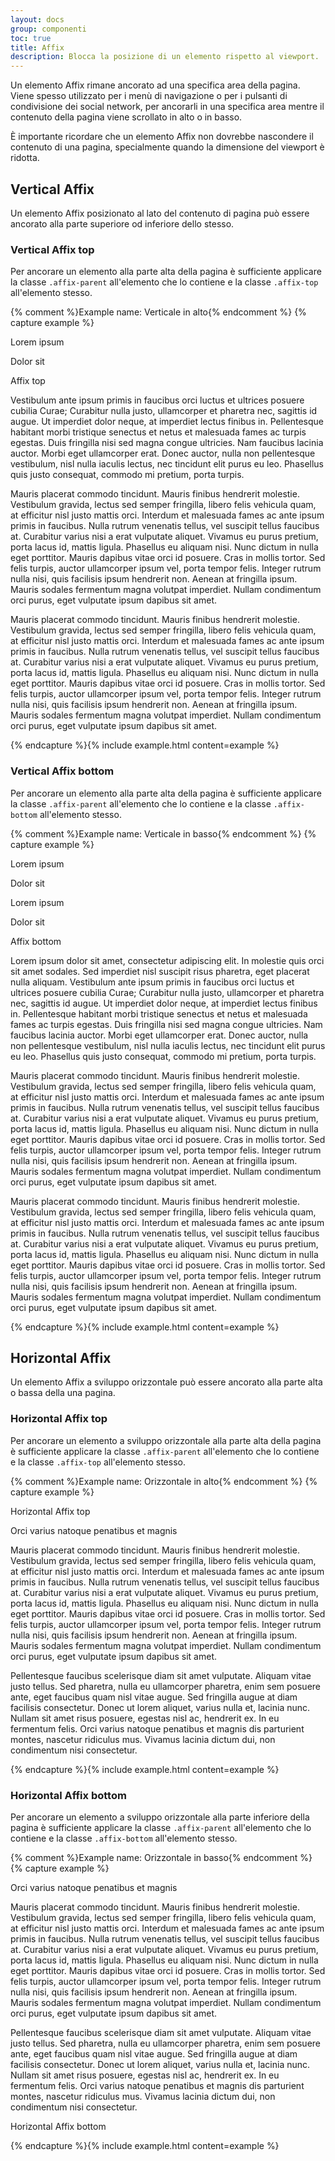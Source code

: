 ```yaml
---
layout: docs
group: componenti
toc: true
title: Affix
description: Blocca la posizione di un elemento rispetto al viewport.
---
```


<style>
  /* Style override for Documentation purposes */
  @media screen and (min-width: 768px) {
    .affix-top {
      top: 129px;
    }
  }
  @media screen and (min-width: 992px) {
    .affix-top {
      top: 89px;
    }
  }
</style>

Un elemento Affix rimane ancorato ad una specifica area della pagina. Viene spesso utilizzato per i menù di navigazione o per i pulsanti di condivisione dei social network, per ancorarli in una specifica area mentre il contenuto della pagina viene scrollato in alto o in basso.

È importante ricordare che un elemento Affix non dovrebbe nascondere il contenuto di una pagina, specialmente quando la dimensione del viewport è ridotta.

## Vertical Affix

Un elemento Affix posizionato al lato del contenuto di pagina può essere ancorato alla parte superiore od inferiore dello stesso.

### Vertical Affix top

Per ancorare un elemento alla parte alta della pagina è sufficiente applicare la classe `.affix-parent` all'elemento che lo contiene e la classe `.affix-top` all'elemento stesso.

{% comment %}Example name: Verticale in alto{% endcomment %}
{% capture example %}

<div class="affix-example container">
  <div class="row">
    <div class="col-6 col-md-3 p-2 affix-parent">
      <div class="neutral-1-bg-a7 p-3 mb-1">
        <p class="mb-0 white-color">Lorem ipsum</p>
      </div>
      <div class="neutral-1-bg-a7 p-3 mb-1">
        <p class="mb-0 white-color">Dolor sit</p>
      </div>
      <div class="primary-bg p-3 affix-top">
        <p class="mb-0 white-color">Affix top</p>
      </div>
    </div>
    <div class="col-6 col-md-9 p-2">
      <p>Vestibulum ante ipsum primis in faucibus orci luctus et ultrices posuere cubilia Curae; Curabitur nulla justo, ullamcorper et pharetra nec, sagittis id augue. Ut imperdiet dolor neque, at imperdiet lectus finibus in. Pellentesque habitant morbi tristique senectus et netus et malesuada fames ac turpis egestas. Duis fringilla nisi sed magna congue ultricies. Nam faucibus lacinia auctor. Morbi eget ullamcorper erat. Donec auctor, nulla non pellentesque vestibulum, nisl nulla iaculis lectus, nec tincidunt elit purus eu leo. Phasellus quis justo consequat, commodo mi pretium, porta turpis.</p>
      <p class="mb-0 d-none d-md-block">Mauris placerat commodo tincidunt. Mauris finibus hendrerit molestie. Vestibulum gravida, lectus sed semper fringilla, libero felis vehicula quam, at efficitur nisl justo mattis orci. Interdum et malesuada fames ac ante ipsum primis in faucibus. Nulla rutrum venenatis tellus, vel suscipit tellus faucibus at. Curabitur varius nisi a erat vulputate aliquet. Vivamus eu purus pretium, porta lacus id, mattis ligula. Phasellus eu aliquam nisi. Nunc dictum in nulla eget porttitor. Mauris dapibus vitae orci id posuere. Cras in mollis tortor. Sed felis turpis, auctor ullamcorper ipsum vel, porta tempor felis. Integer rutrum nulla nisi, quis facilisis ipsum hendrerit non. Aenean at fringilla ipsum. Mauris sodales fermentum magna volutpat imperdiet. Nullam condimentum orci purus, eget vulputate ipsum dapibus sit amet.</p>
    </div>
  </div>
  <div class="row p-2 d-none d-md-block">
    <p>Mauris placerat commodo tincidunt. Mauris finibus hendrerit molestie. Vestibulum gravida, lectus sed semper fringilla, libero felis vehicula quam, at efficitur nisl justo mattis orci. Interdum et malesuada fames ac ante ipsum primis in faucibus. Nulla rutrum venenatis tellus, vel suscipit tellus faucibus at. Curabitur varius nisi a erat vulputate aliquet. Vivamus eu purus pretium, porta lacus id, mattis ligula. Phasellus eu aliquam nisi. Nunc dictum in nulla eget porttitor. Mauris dapibus vitae orci id posuere. Cras in mollis tortor. Sed felis turpis, auctor ullamcorper ipsum vel, porta tempor felis. Integer rutrum nulla nisi, quis facilisis ipsum hendrerit non. Aenean at fringilla ipsum. Mauris sodales fermentum magna volutpat imperdiet. Nullam condimentum orci purus, eget vulputate ipsum dapibus sit amet.</p>
  </div>
</div>
{% endcapture %}{% include example.html content=example %}

### Vertical Affix bottom

Per ancorare un elemento alla parte alta della pagina è sufficiente applicare la classe `.affix-parent` all'elemento che lo contiene e la classe `.affix-bottom` all'elemento stesso.

{% comment %}Example name: Verticale in basso{% endcomment %}
{% capture example %}

<div class="affix-example container">
  <div class="row">
    <div class="col-6 col-md-3 p-2 affix-parent">
      <div class="neutral-1-bg-a7 p-3 mb-1">
        <p class="mb-0 white-color">Lorem ipsum</p>
      </div>
      <div class="neutral-1-bg-a7 p-3 mb-1">
        <p class="mb-0 white-color">Dolor sit</p>
      </div>
      <div class="neutral-1-bg-a7 p-3 mb-1">
        <p class="mb-0 white-color">Lorem ipsum</p>
      </div>
      <div class="neutral-1-bg-a7 p-3 mb-1">
        <p class="mb-0 white-color">Dolor sit</p>
      </div>
      <div class="primary-bg p-3 affix-bottom">
        <p class="mb-0 white-color">Affix bottom</p>
      </div>
    </div>
    <div class="col-6 col-md-9 p-2">
      <p>Lorem ipsum dolor sit amet, consectetur adipiscing elit. In molestie quis orci sit amet sodales. Sed imperdiet nisl suscipit risus pharetra, eget placerat nulla aliquam. Vestibulum ante ipsum primis in faucibus orci luctus et ultrices posuere cubilia Curae; Curabitur nulla justo, ullamcorper et pharetra nec, sagittis id augue. Ut imperdiet dolor neque, at imperdiet lectus finibus in. Pellentesque habitant morbi tristique senectus et netus et malesuada fames ac turpis egestas. Duis fringilla nisi sed magna congue ultricies. Nam faucibus lacinia auctor. Morbi eget ullamcorper erat. Donec auctor, nulla non pellentesque vestibulum, nisl nulla iaculis lectus, nec tincidunt elit purus eu leo. Phasellus quis justo consequat, commodo mi pretium, porta turpis.</p>
      <p class="d-none d-md-block">Mauris placerat commodo tincidunt. Mauris finibus hendrerit molestie. Vestibulum gravida, lectus sed semper fringilla, libero felis vehicula quam, at efficitur nisl justo mattis orci. Interdum et malesuada fames ac ante ipsum primis in faucibus. Nulla rutrum venenatis tellus, vel suscipit tellus faucibus at. Curabitur varius nisi a erat vulputate aliquet. Vivamus eu purus pretium, porta lacus id, mattis ligula. Phasellus eu aliquam nisi. Nunc dictum in nulla eget porttitor. Mauris dapibus vitae orci id posuere. Cras in mollis tortor. Sed felis turpis, auctor ullamcorper ipsum vel, porta tempor felis. Integer rutrum nulla nisi, quis facilisis ipsum hendrerit non. Aenean at fringilla ipsum. Mauris sodales fermentum magna volutpat imperdiet. Nullam condimentum orci purus, eget vulputate ipsum dapibus sit amet.</p>
    </div>
  </div>
  <div class="row p-2 d-none d-md-block">
    <p>Mauris placerat commodo tincidunt. Mauris finibus hendrerit molestie. Vestibulum gravida, lectus sed semper fringilla, libero felis vehicula quam, at efficitur nisl justo mattis orci. Interdum et malesuada fames ac ante ipsum primis in faucibus. Nulla rutrum venenatis tellus, vel suscipit tellus faucibus at. Curabitur varius nisi a erat vulputate aliquet. Vivamus eu purus pretium, porta lacus id, mattis ligula. Phasellus eu aliquam nisi. Nunc dictum in nulla eget porttitor. Mauris dapibus vitae orci id posuere. Cras in mollis tortor. Sed felis turpis, auctor ullamcorper ipsum vel, porta tempor felis. Integer rutrum nulla nisi, quis facilisis ipsum hendrerit non. Aenean at fringilla ipsum. Mauris sodales fermentum magna volutpat imperdiet. Nullam condimentum orci purus, eget vulputate ipsum dapibus sit amet.</p>
  </div>
</div>
{% endcapture %}{% include example.html content=example %}

## Horizontal Affix

Un elemento Affix a sviluppo orizzontale può essere ancorato alla parte alta o bassa della una pagina.

### Horizontal Affix top

Per ancorare un elemento a sviluppo orizzontale alla parte alta della pagina è sufficiente applicare la classe `.affix-parent` all'elemento che lo contiene e la classe `.affix-top` all'elemento stesso.

{% comment %}Example name: Orizzontale in alto{% endcomment %}
{% capture example %}

<div class="affix-example container affix-parent">
  <div class="primary-bg p-3 mb-1 text-center affix-top">
    <p class="mb-0 white-color">Horizontal Affix top</p>
  </div>
  <div class="row p-5">
    <p class="h3">Orci varius natoque penatibus et magnis</p>
    <p>Mauris placerat commodo tincidunt. Mauris finibus hendrerit molestie. Vestibulum gravida, lectus sed semper fringilla, libero felis vehicula quam, at efficitur nisl justo mattis orci. Interdum et malesuada fames ac ante ipsum primis in faucibus. Nulla rutrum venenatis tellus, vel suscipit tellus faucibus at. Curabitur varius nisi a erat vulputate aliquet. Vivamus eu purus pretium, porta lacus id, mattis ligula. Phasellus eu aliquam nisi. Nunc dictum in nulla eget porttitor. Mauris dapibus vitae orci id posuere. Cras in mollis tortor. Sed felis turpis, auctor ullamcorper ipsum vel, porta tempor felis. Integer rutrum nulla nisi, quis facilisis ipsum hendrerit non. Aenean at fringilla ipsum. Mauris sodales fermentum magna volutpat imperdiet. Nullam condimentum orci purus, eget vulputate ipsum dapibus sit amet.</p>
    <p class="d-none d-md-block">Pellentesque faucibus scelerisque diam sit amet vulputate. Aliquam vitae justo tellus. Sed pharetra, nulla eu ullamcorper pharetra, enim sem posuere ante, eget faucibus quam nisl vitae augue. Sed fringilla augue at diam facilisis consectetur. Donec ut lorem aliquet, varius nulla et, lacinia nunc. Nullam sit amet risus posuere, egestas nisl ac, hendrerit ex. In eu fermentum felis. Orci varius natoque penatibus et magnis dis parturient montes, nascetur ridiculus mus. Vivamus lacinia dictum dui, non condimentum nisi consectetur.</p>
  </div>
</div>
{% endcapture %}{% include example.html content=example %}

### Horizontal Affix bottom

Per ancorare un elemento a sviluppo orizzontale alla parte inferiore della pagina è sufficiente applicare la classe `.affix-parent` all'elemento che lo contiene e la classe `.affix-bottom` all'elemento stesso.

{% comment %}Example name: Orizzontale in basso{% endcomment %}
{% capture example %}

<div class="affix-example container affix-parent">
  <div class="row p-5">
    <p class="h3">Orci varius natoque penatibus et magnis</p>
    <p>Mauris placerat commodo tincidunt. Mauris finibus hendrerit molestie. Vestibulum gravida, lectus sed semper fringilla, libero felis vehicula quam, at efficitur nisl justo mattis orci. Interdum et malesuada fames ac ante ipsum primis in faucibus. Nulla rutrum venenatis tellus, vel suscipit tellus faucibus at. Curabitur varius nisi a erat vulputate aliquet. Vivamus eu purus pretium, porta lacus id, mattis ligula. Phasellus eu aliquam nisi. Nunc dictum in nulla eget porttitor. Mauris dapibus vitae orci id posuere. Cras in mollis tortor. Sed felis turpis, auctor ullamcorper ipsum vel, porta tempor felis. Integer rutrum nulla nisi, quis facilisis ipsum hendrerit non. Aenean at fringilla ipsum. Mauris sodales fermentum magna volutpat imperdiet. Nullam condimentum orci purus, eget vulputate ipsum dapibus sit amet.</p>
    <p class="d-none d-md-block">Pellentesque faucibus scelerisque diam sit amet vulputate. Aliquam vitae justo tellus. Sed pharetra, nulla eu ullamcorper pharetra, enim sem posuere ante, eget faucibus quam nisl vitae augue. Sed fringilla augue at diam facilisis consectetur. Donec ut lorem aliquet, varius nulla et, lacinia nunc. Nullam sit amet risus posuere, egestas nisl ac, hendrerit ex. In eu fermentum felis. Orci varius natoque penatibus et magnis dis parturient montes, nascetur ridiculus mus. Vivamus lacinia dictum dui, non condimentum nisi consectetur.</p>
  </div>
  <div class="primary-bg p-3 text-center affix-bottom">
    <p class="mb-0 white-color">Horizontal Affix bottom</p>
  </div>
</div>
{% endcapture %}{% include example.html content=example %}
